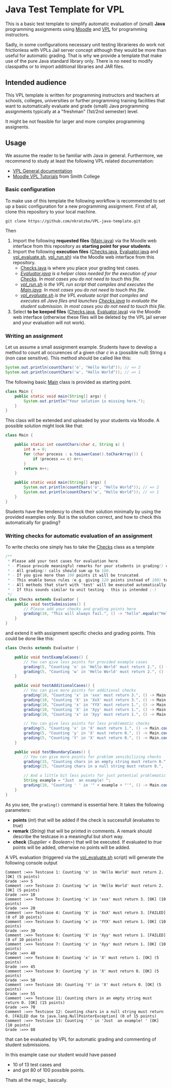 # Java Test Template for VPL

This is a basic test template to simplify automatic evaluation of (small) __Java__ programming assignments
using [Moodle](https://moodle.org/) and [VPL](http://vpl.dis.ulpgc.es/) for programming instructors.

Sadly, in some configurations
necessary unit testing librarieres do work not frictionless with VPLs Jail server concept although they would be more than useful for
automatic grading. That is why we provide a template that make use of the pure Java standard library only.
There is no need to modify classpaths or to import additional libraries and JAR files.

## Intended audience

This VPL template is written for programming instructors and teachers at schools, colleges, universities or further
programming training facilities that want to automatically evaluate and grade (small)
Java programming assignments typically at a "freshman" (1st/2nd semester) level.

It might be not feasible for larger and more complex programming assignents.

## Usage

We assume the reader to be familiar with Java in general.
Furthermore, we recommend to study at least the following VPL related documentation:

- [VPL General documentation](http://vpl.dis.ulpgc.es/index.php/support)
- [Moodle VPL Tutorials](http://www.science.smith.edu/dftwiki/index.php/Moodle_VPL_Tutorials) from Smith College

### Basic configuration

To make use of this template the following workflow is recommended to set up a basic configuration for a new programming assignment.
First of all, clone this repository to your local machine.

```
git clone https://github.com/nkratzke/VPL-java-template.git
```

Then

1. Import the following __requested files__ ([Main.java](Main.java)) via the Moodle web interface from this repository as __starting point for your students__.
2. Import the following __execution files__ ([Checks.java](Checks.java), [Evaluator.java](Evaluator.java) and [vpl_evaluate.sh](vpl_evaluate.sh), [vpl_run.sh](vpl_run.sh)) via the Moodle web interface from this repository.
    - [Checks.java](Checks.java) is where you place your grading test cases.
    - _[Evaluator.java](Evaluator.java) is a helper class needed for the execution of your [Checks](Checks.java). In most cases you do not need to touch this file._
    - _[vpl_run.sh](vpl_run.sh) is the VPL run script that compiles and executes the [Main.java](Main.java). In most cases you do not need to touch this file._
    - _[vpl_evaluate.sh](vpl_evaluate.sh) is the VPL evaluate script that compiles and executes all Java files and launches [Checks.java](Checks.java) to evaluate the student submission. In most cases you do not need to touch this file._
3. Select __to be keeped files__ ([Checks.java](Checks.java), [Evaluator.java](Evaluator.java)) via the Moodle web interface (otherwise these files will be deleted by the VPL jail server and your evaluation will not work).

### Writing an assignment

Let us assume a small assignment example. Students have to develop a method to count all occurences of a given char _c_ in a (possible null) String _s_ (non case sensitive). This method should be called like this:

```Java
System.out.println(countChars('o', "Hello World")); // => 2
System.out.println(countChars('w', "Hello World")); // => 1
```

The following basic [Main](Main.java) class is provided as starting point.

```Java
class Main {
    public static void main(String[] args) {
        System.out.println("Your solution is missing here.");
    }
}
```

This class will be extended and uploaded by your students via Moodle. A possible solution might look like that:

```Java
class Main {

    public static int countChars(char c, String s) {
        int n = 0;
        for (char process : s.toLowerCase().toCharArray()) {
            if (process == c) n++;
        }
        return n++;
    }

    public static void main(String[] args) {
        System.out.println(countChars('o', "Hello World")); // => 2
        System.out.println(countChars('w', "Hello World")); // => 1
    }
}
```

Students have the tendency to check their solution minimally by using the provided examples only.
But is the solution correct, and how to check this automatically for grading?

### Writing checks for automatic evaluation of an assignment

To write checks one simply has to take the [Checks](Checks.java) class as a template

```Java
/**
 * Please add your test cases for evaluation here.
 * - Please provide meaningful remarks for your students in grading() calls.
 * - All grading() calls should sum up to 100.
 * - If you give more than 100 points it will be truncated. 
 * - This enable bonus rules (e.g. giving 120 points instead of 100) to tolerate some errors worth 20 points. 
 * - All methods that start with "test" will be executed automatically.
 * - If this sounds similar to unit testing - this is intended ;-)
 */
class Checks extends Evaluator {
    public void testSubmissions() {
        // Please add your checks and grading points here
        grading(10, "This will always fail.", () -> "hello".equals("Hello"));
    }
}
```

and extend it with assignment specific checks and grading points. This could be done like this:

```Java
class Checks extends Evaluator {

    public void testExampleCases() {
        // You can give less points for provided example cases
        grading(5, "Counting 'o' in 'Hello World' must return 2.", () -> Main.countChars('o', "Hello World") == 2);
        grading(5, "Counting 'w' in 'Hello World' must return 2.", () -> Main.countChars('w', "Hello World") == 1);
    }

    public void testAdditionalCases() {
        // You can give more points for additional checks
        grading(10, "Counting 'x' in 'xxx' must return 3.", () -> Main.countChars('x', "xxx") == 3);
        grading(10, "Counting 'X' in 'XxX' must return 3.", () -> Main.countChars('X', "XxX") == 3);
        grading(10, "Counting 'x' in 'YYX' must return 1.", () -> Main.countChars('x', "YYX") == 1);
        grading(10, "Counting 'X' in 'Xyy' must return 1.", () -> Main.countChars('X', "Xyy") == 1);
        grading(10, "Counting 'x' in 'Xyy' must return 1.", () -> Main.countChars('x', "Xyy") == 1);

        // You can give less points for less problematic checks
        grading(5, "Counting 'x' in 'X' must return 1.", () -> Main.countChars('x', "X") == 1);
        grading(5, "Counting 'y' in 'X' must return 0.", () -> Main.countChars('y', "X") == 0);
        grading(5, "Counting 'Y' in 'X' must return 0.", () -> Main.countChars('Y', "X") == 0);
    }

    public void testBoundaryCases() {
        // You can give more points for problem sensibilizing checks
        grading(15, "Counting chars in an empty string must return 0.", () -> Main.countChars('x', "") == 0);
        grading(15, "Counting chars in a null string must return 0.", () -> Main.countChars('x', null) == 0);

        // And a little bit less points for just potential problematic checks
        String example = "Just  an example! ";
        grading(10, "Counting ' ' in '" + example + "'", () -> Main.countChars(' ', example) == 4);
    }
}
```

As you see, the `grading()` command is essential here. It takes the following parameters:

- __points__ ($int$) that will be added if the check is successfull (evaluates to $true$)
- __remark__ ($String$) that will be printed in comments. A remark should describe the testcase in a meaningful but short way.
- __check__ ($Supplier<Boolean>$) that will be executed. If evaluated to $true$ points will be added, otherwise no points will be added.

A VPL evaluation (triggered via the [vpl_evaluate.sh](vpl_evaluate.sh) script) will generate the following console output

```
Comment :=>> Testcase 1: Counting 'o' in 'Hello World' must return 2. [OK] (5 points)
Grade :=>> 5
Comment :=>> Testcase 2: Counting 'w' in 'Hello World' must return 2. [OK] (5 points)
Grade :=>> 10
Comment :=>> Testcase 3: Counting 'x' in 'xxx' must return 3. [OK] (10 points)
Grade :=>> 20
Comment :=>> Testcase 4: Counting 'X' in 'XxX' must return 3. [FAILED] (0 of 10 points)
Comment :=>> Testcase 5: Counting 'x' in 'YYX' must return 1. [OK] (10 points)
Grade :=>> 30
Comment :=>> Testcase 6: Counting 'X' in 'Xyy' must return 1. [FAILED] (0 of 10 points)
Comment :=>> Testcase 7: Counting 'x' in 'Xyy' must return 1. [OK] (10 points)
Grade :=>> 40
Comment :=>> Testcase 8: Counting 'x' in 'X' must return 1. [OK] (5 points)
Grade :=>> 45
Comment :=>> Testcase 9: Counting 'y' in 'X' must return 0. [OK] (5 points)
Grade :=>> 50
Comment :=>> Testcase 10: Counting 'Y' in 'X' must return 0. [OK] (5 points)
Grade :=>> 55
Comment :=>> Testcase 11: Counting chars in an empty string must return 0. [OK] (15 points)
Grade :=>> 70
Comment :=>> Testcase 12: Counting chars in a null string must return 0. [FAILED due to java.lang.NullPointerException] (0 of 15 points)
Comment :=>> Testcase 13: Counting ' ' in 'Just  an example! ' [OK] (10 points)
Grade :=>> 80
```

that can be evaluated by VPL for automatic grading and commenting of student submissions.

In this example case our student would have passed

- 10 of 13 test cases and
- and got 80 of 100 possible points.

Thats all the magic, basically.
